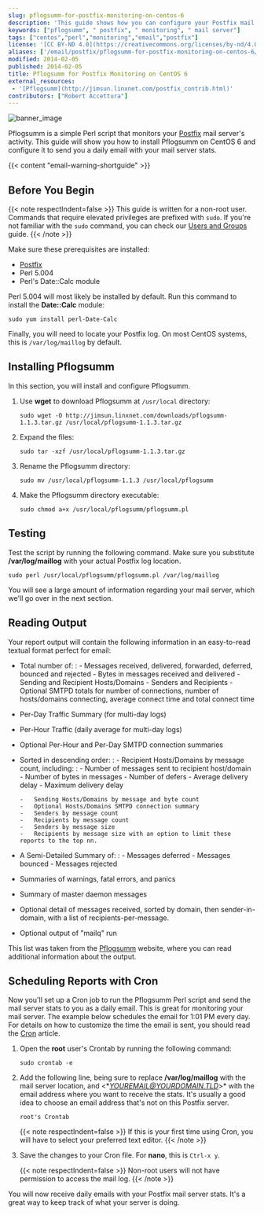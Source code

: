 ```yaml
---
slug: pflogsumm-for-postfix-monitoring-on-centos-6
description: 'This guide shows how you can configure your Postfix mail server to send you daily notification emails with the status of the server by using Pflogsumm.'
keywords: ["pflogsumm", " postfix", " monitoring", " mail server"]
tags: ["centos","perl","monitoring","email","postfix"]
license: '[CC BY-ND 4.0](https://creativecommons.org/licenses/by-nd/4.0)'
aliases: ['/email/postfix/pflogsumm-for-postfix-monitoring-on-centos-6/','/email/postfix/pflogsumm-centos-6/']
modified: 2014-02-05
published: 2014-02-05
title: Pflogsumm for Postfix Monitoring on CentOS 6
external_resources:
 - '[Pflogsumm](http://jimsun.linxnet.com/postfix_contrib.html)'
contributors: ["Robert Accettura"]
---
```


![banner_image](Pflogsumm_or_Postfix_Monitoring_on_CentOS_smg.jpg)

Pflogsumm is a simple Perl script that monitors your [Postfix](/docs/email/postfix/) mail server's activity. This guide will show you how to install Pflogsumm on CentOS 6 and configure it to send you a daily email with your mail server stats.

{{< content "email-warning-shortguide" >}}

## Before You Begin
{{< note respectIndent=false >}}
This guide is written for a non-root user. Commands that require elevated privileges are prefixed with `sudo`. If you're not familiar with the `sudo` command, you can check our [Users and Groups](/docs/guides/linux-users-and-groups/) guide.
{{< /note >}}

Make sure these prerequisites are installed:

-   [Postfix](/docs/email/postfix/)
-   Perl 5.004
-   Perl's Date::Calc module

Perl 5.004 will most likely be installed by default. Run this command to install the **Date::Calc** module:

    sudo yum install perl-Date-Calc

Finally, you will need to locate your Postfix log. On most CentOS systems, this is `/var/log/maillog` by default.

## Installing Pflogsumm

In this section, you will install and configure Pflogsumm.

1.  Use **wget** to download Pflogsumm at `/usr/local` directory:

        sudo wget -O http://jimsun.linxnet.com/downloads/pflogsumm-1.1.3.tar.gz /usr/local/pflogsumm-1.1.3.tar.gz

2.  Expand the files:

        sudo tar -xzf /usr/local/pflogsumm-1.1.3.tar.gz

3.  Rename the Pflogsumm directory:

        sudo mv /usr/local/pflogsumm-1.1.3 /usr/local/pflogsumm

4.  Make the Pflogsumm directory executable:

        sudo chmod a+x /usr/local/pflogsumm/pflogsumm.pl

## Testing

Test the script by running the following command. Make sure you substitute **/var/log/maillog** with your actual Postfix log location.

    sudo perl /usr/local/pflogsumm/pflogsumm.pl /var/log/maillog

You will see a large amount of information regarding your mail server, which we'll go over in the next section.

## Reading Output

Your report output will contain the following information in an easy-to-read textual format perfect for email:

-   Total number of:
    :   -   Messages received, delivered, forwarded, deferred, bounced and rejected
        -   Bytes in messages received and delivered
        -   Sending and Recipient Hosts/Domains
        -   Senders and Recipients
        -   Optional SMTPD totals for number of connections, number of hosts/domains connecting, average connect time and total connect time

-   Per-Day Traffic Summary (for multi-day logs)
-   Per-Hour Traffic (daily average for multi-day logs)
-   Optional Per-Hour and Per-Day SMTPD connection summaries
-   Sorted in descending order:
    :   -   Recipient Hosts/Domains by message count, including:
            :   -   Number of messages sent to recipient host/domain
                -   Number of bytes in messages
                -   Number of defers
                -   Average delivery delay
                -   Maximum delivery delay

        -   Sending Hosts/Domains by message and byte count
        -   Optional Hosts/Domains SMTPD connection summary
        -   Senders by message count
        -   Recipients by message count
        -   Senders by message size
        -   Recipients by message size with an option to limit these reports to the top nn.

-   A Semi-Detailed Summary of:
    :   -   Messages deferred
        -   Messages bounced
        -   Messages rejected

-   Summaries of warnings, fatal errors, and panics
-   Summary of master daemon messages
-   Optional detail of messages received, sorted by domain, then sender-in-domain, with a list of recipients-per-message.
-   Optional output of "mailq" run

This list was taken from the [Pflogsumm](http://jimsun.linxnet.com/postfix_contrib.html) website, where you can read additional information about the output.

## Scheduling Reports with Cron

Now you'll set up a Cron job to run the Pflogsumm Perl script and send the mail server stats to you as a daily email. This is great for monitoring your mail server. The example below schedules the email for 1:01 PM every day. For details on how to customize the time the email is sent, you should read the [Cron](/docs/guides/schedule-tasks-with-cron/) article.

1.  Open the **root** user's Crontab by running the following command:

        sudo crontab -e

2.  Add the following line, being sure to replace **/var/log/maillog** with the mail server location, and <**YOUREMAIL@YOURDOMAIN.TLD*>\* with the email address where you want to receive the stats. It's usually a good idea to choose an email address that's not on this Postfix server.

        root's Crontab

    {{< note respectIndent=false >}}
If this is your first time using Cron, you will have to select your preferred text editor.
{{< /note >}}

3.  Save the changes to your Cron file. For **nano**, this is `Ctrl-x y`.

    {{< note respectIndent=false >}}
Non-root users will not have permission to access the mail log.
{{< /note >}}

You will now receive daily emails with your Postfix mail server stats. It's a great way to keep track of what your server is doing.
